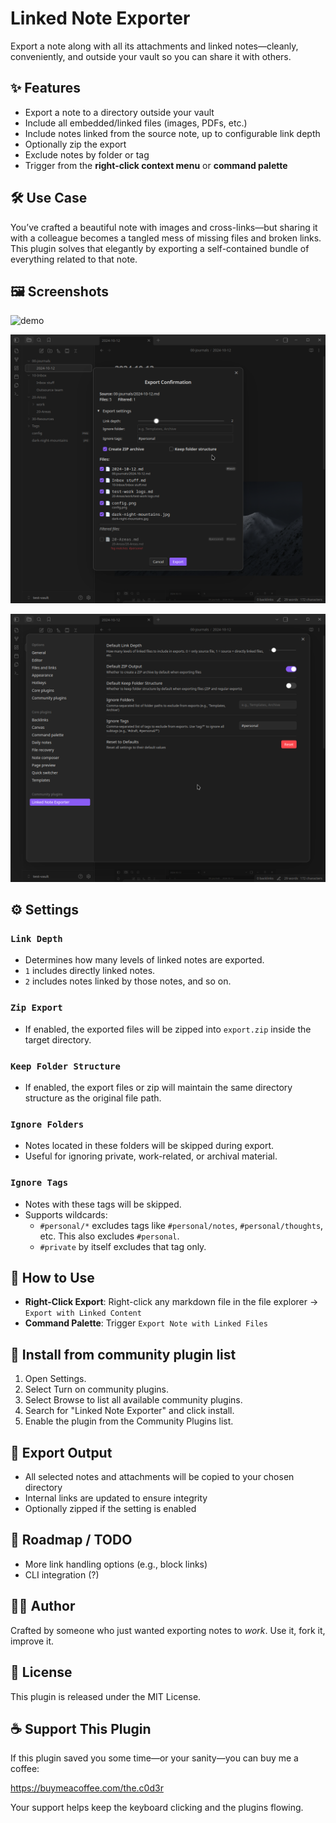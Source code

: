 # Linked Note Exporter

Export a note along with all its attachments and linked notes—cleanly, conveniently, and outside your vault so you can share it with others.

## ✨ Features

-   Export a note to a directory outside your vault
-   Include all embedded/linked files (images, PDFs, etc.)
-   Include notes linked from the source note, up to configurable link depth
-   Optionally zip the export
-   Exclude notes by folder or tag
-   Trigger from the **right-click context menu** or **command palette**

## 🛠️ Use Case

You’ve crafted a beautiful note with images and cross-links—but sharing it with a colleague becomes a tangled mess of missing files and broken links. This plugin solves that elegantly by exporting a self-contained bundle of everything related to that note.

## 🖼️ Screenshots
![demo](assets/demo.gif)

![Export Modal](assets/export-modal.png)

![Configuration options](assets/config.png)


## ⚙️ Settings

### `Link Depth`

-   Determines how many levels of linked notes are exported.
-   `1` includes directly linked notes.
-   `2` includes notes linked by those notes, and so on.

### `Zip Export`

-   If enabled, the exported files will be zipped into `export.zip` inside the target directory.

### `Keep Folder Structure`

-   If enabled, the export files or zip will maintain the same directory structure as the original file path.

### `Ignore Folders`

-   Notes located in these folders will be skipped during export.
-   Useful for ignoring private, work-related, or archival material.

### `Ignore Tags`

-   Notes with these tags will be skipped.
-   Supports wildcards:
    -   `#personal/*` excludes tags like `#personal/notes`, `#personal/thoughts`, etc. This also excludes `#personal`.
    -   `#private` by itself excludes that tag only.

## 🧭 How to Use

-   **Right-Click Export**: Right-click any markdown file in the file explorer → `Export with Linked Content`
-   **Command Palette**: Trigger `Export Note with Linked Files`

## 🧪 Install from community plugin list

1. Open Settings.
2. Select Turn on community plugins.
3. Select Browse to list all available community plugins.
4. Search for "Linked Note Exporter" and click install.
5. Enable the plugin from the Community Plugins list.

## 📁 Export Output

-   All selected notes and attachments will be copied to your chosen directory
-   Internal links are updated to ensure integrity
-   Optionally zipped if the setting is enabled

## 📌 Roadmap / TODO

-   More link handling options (e.g., block links)
-   CLI integration (?)

## 🧑‍💻 Author

Crafted by someone who just wanted exporting notes to _work_.
Use it, fork it, improve it.

## 📄 License

This plugin is released under the MIT License.

## ☕ Support This Plugin

If this plugin saved you some time—or your sanity—you can buy me a coffee:

<https://buymeacoffee.com/the.c0d3r>

Your support helps keep the keyboard clicking and the plugins flowing.
